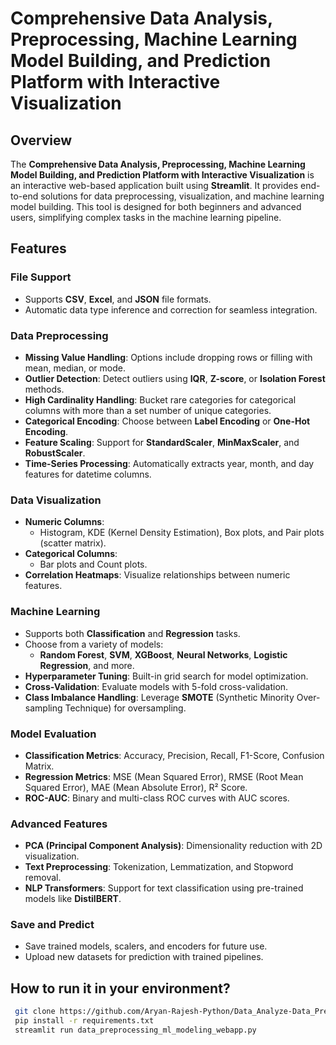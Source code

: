 # Comprehensive Data Analysis, Preprocessing, Machine Learning Model Building, and Prediction Platform with Interactive Visualization

## Overview

The **Comprehensive Data Analysis, Preprocessing, Machine Learning Model Building, and Prediction Platform with Interactive Visualization** is an interactive web-based application built using **Streamlit**. It provides end-to-end solutions for data preprocessing, visualization, and machine learning model building. This tool is designed for both beginners and advanced users, simplifying complex tasks in the machine learning pipeline.

## Features

### File Support
- Supports **CSV**, **Excel**, and **JSON** file formats.
- Automatic data type inference and correction for seamless integration.

### Data Preprocessing
- **Missing Value Handling**: Options include dropping rows or filling with mean, median, or mode.
- **Outlier Detection**: Detect outliers using **IQR**, **Z-score**, or **Isolation Forest** methods.
- **High Cardinality Handling**: Bucket rare categories for categorical columns with more than a set number of unique categories.
- **Categorical Encoding**: Choose between **Label Encoding** or **One-Hot Encoding**.
- **Feature Scaling**: Support for **StandardScaler**, **MinMaxScaler**, and **RobustScaler**.
- **Time-Series Processing**: Automatically extracts year, month, and day features for datetime columns.

### Data Visualization
- **Numeric Columns**: 
  - Histogram, KDE (Kernel Density Estimation), Box plots, and Pair plots (scatter matrix).
- **Categorical Columns**: 
  - Bar plots and Count plots.
- **Correlation Heatmaps**: Visualize relationships between numeric features.

### Machine Learning
- Supports both **Classification** and **Regression** tasks.
- Choose from a variety of models:
  - **Random Forest**, **SVM**, **XGBoost**, **Neural Networks**, **Logistic Regression**, and more.
- **Hyperparameter Tuning**: Built-in grid search for model optimization.
- **Cross-Validation**: Evaluate models with 5-fold cross-validation.
- **Class Imbalance Handling**: Leverage **SMOTE** (Synthetic Minority Over-sampling Technique) for oversampling.

### Model Evaluation
- **Classification Metrics**: Accuracy, Precision, Recall, F1-Score, Confusion Matrix.
- **Regression Metrics**: MSE (Mean Squared Error), RMSE (Root Mean Squared Error), MAE (Mean Absolute Error), R² Score.
- **ROC-AUC**: Binary and multi-class ROC curves with AUC scores.

### Advanced Features
- **PCA (Principal Component Analysis)**: Dimensionality reduction with 2D visualization.
- **Text Preprocessing**: Tokenization, Lemmatization, and Stopword removal.
- **NLP Transformers**: Support for text classification using pre-trained models like **DistilBERT**.

### Save and Predict
- Save trained models, scalers, and encoders for future use.
- Upload new datasets for prediction with trained pipelines.

## How to run it in your environment?

  ```bash
   git clone https://github.com/Aryan-Rajesh-Python/Data_Analyze-Data_Preprocessing_and_Visualization-and-Model_Building-and-Model_Evaluation_Prediction.git
   pip install -r requirements.txt
   streamlit run data_preprocessing_ml_modeling_webapp.py
